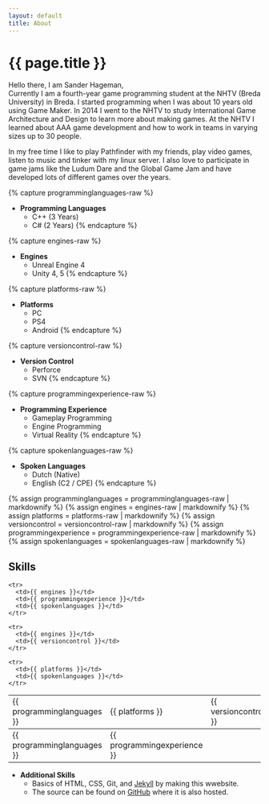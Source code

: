 ```yaml
---
layout: default
title: About
---
```

# {{ page.title }}

Hello there, I am Sander Hageman, <br>
Currently I am a fourth-year game programming student at the NHTV (Breda University) in Breda. I started programming when I was about 10 years old using Game Maker. In 2014 I went to the NHTV to study International Game Architecture and Design to learn more about making games. At the NHTV I learned about AAA game development and how to work in teams in varying sizes up to 30 people.


In my free time I like to play Pathfinder with my friends, play video games, listen to music and tinker with my linux server. I also love to participate in game jams like the Ludum Dare and the Global Game Jam and have developed lots of different games over the years.

{% capture programminglanguages-raw %}
* __Programming Languages__
  * C++ (3 Years)
  * C# (2 Years)
{% endcapture %}

{% capture engines-raw %}
* __Engines__
  * Unreal Engine 4
  * Unity 4, 5
{% endcapture %}

{% capture platforms-raw %}
* __Platforms__
  * PC
  * PS4
  * Android
{% endcapture %}

{% capture versioncontrol-raw %}
* __Version Control__
  * Perforce
  * SVN
{% endcapture %}
  
{% capture programmingexperience-raw %}
* __Programming Experience__
  * Gameplay Programming
  * Engine Programming
  * Virtual Reality
{% endcapture %}
  
{% capture spokenlanguages-raw %}
* __Spoken Languages__
  * Dutch (Native)
  * English (C2 / CPE)
{% endcapture %}

{% assign programminglanguages = programminglanguages-raw | markdownify %}
{% assign engines = engines-raw | markdownify %}
{% assign platforms = platforms-raw | markdownify %}
{% assign versioncontrol = versioncontrol-raw | markdownify %}
{% assign programmingexperience = programmingexperience-raw | markdownify %}
{% assign spokenlanguages = spokenlanguages-raw | markdownify %}

## Skills
<table class="skillstable">

  <tbody id="big">
    <tr>
      <td>{{ programminglanguages }}</td>
      <td>{{ platforms }}</td>
      <td>{{ versioncontrol }}</td>
    </tr>
    
    <tr>
      <td>{{ engines }}</td>
      <td>{{ programmingexperience }}</td>
      <td>{{ spokenlanguages }}</td>
    </tr>
  </tbody>
  
  <tbody id="small">
    <tr>
      <td>{{ programminglanguages }}</td>
      <td>{{ programmingexperience }}</td>
    </tr>
    
    <tr>
      <td>{{ engines }}</td>
      <td>{{ versioncontrol }}</td>
    </tr>
    
    <tr>
      <td>{{ platforms }}</td>
      <td>{{ spokenlanguages }}</td>
    </tr>
 </tbody>
  
</table>

* __Additional Skills__
  * Basics of HTML, CSS, Git, and [Jekyll](https://jekyllrb.com/) by making this wwebsite.
  * The source can be found on [GitHub](https://github.com/sander12101/sander12101.github.io) where it is also hosted.
